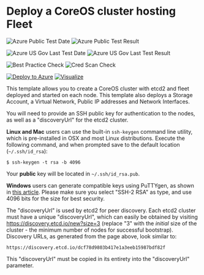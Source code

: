 # Deploy a CoreOS cluster hosting Fleet

![Azure Public Test Date](https://azurequickstartsservice.blob.core.windows.net/badges/coreos-with-fleet-multivm/PublicLastTestDate.svg)
![Azure Public Test Result](https://azurequickstartsservice.blob.core.windows.net/badges/coreos-with-fleet-multivm/PublicDeployment.svg)

![Azure US Gov Last Test Date](https://azurequickstartsservice.blob.core.windows.net/badges/coreos-with-fleet-multivm/FairfaxLastTestDate.svg)
![Azure US Gov Last Test Result](https://azurequickstartsservice.blob.core.windows.net/badges/coreos-with-fleet-multivm/FairfaxDeployment.svg)

![Best Practice Check](https://azurequickstartsservice.blob.core.windows.net/badges/coreos-with-fleet-multivm/BestPracticeResult.svg)
![Cred Scan Check](https://azurequickstartsservice.blob.core.windows.net/badges/coreos-with-fleet-multivm/CredScanResult.svg)

[![Deploy to Azure](https://raw.githubusercontent.com/fathym-it/azure-quickstart-templates/master/1-CONTRIBUTION-GUIDE/images/deploytoazure.svg?sanitize=true)](https://portal.azure.com/#create/Microsoft.Template/uri/https%3A%2F%2Fraw.githubusercontent.com%2Ffathym-it%2Fazure-quickstart-templates%2Fmaster%2Fcoreos-with-fleet-multivm%2Fazuredeploy.json)
[![Visualize](https://raw.githubusercontent.com/fathym-it/azure-quickstart-templates/master/1-CONTRIBUTION-GUIDE/images/visualizebutton.svg?sanitize=true)](http://armviz.io/#/?load=https%3A%2F%2Fraw.githubusercontent.com%2Ffathym-it%2Fazure-quickstart-templates%2Fmaster%2Fcoreos-with-fleet-multivm%2Fazuredeploy.json)

This template allows you to create a CoreOS cluster with etcd2 and fleet deployed and started on each node. This template also deploys a Storage Account, a Virtual Network, Public IP addresses and Network Interfaces.

You will need to provide an SSH public key for authentication to the nodes, as well as a "discoveryUrl" for the etcd2 cluster.

**Linux and Mac** users can use the built-in `ssh-keygen` command line utility, which is pre-installed in OSX and most Linux distributions. Execute the following command, and when prompted save to the default location (`~/.ssh/id_rsa`):

    $ ssh-keygen -t rsa -b 4096

Your **public** key will be located in `~/.ssh/id_rsa.pub`.

**Windows** users can generate compatible keys using PuTTYgen, as shown in [this article](https://winscp.net/eng/docs/ui_puttygen). Please make sure you select "SSH-2 RSA" as type, and use 4096 bits for the size for best security.

The "discoveryUrl" is used by etcd2 for peer discovery. Each etcd2 cluster must have a unique "discoveryUrl", which can easily be obtained by visiting https://discovery.etcd.io/new?size=3 (replace "3" with the *initial* size of the cluster - the minimum number of nodes for successful bootstrap). Discovery URLs, as generated from the page above, look similar to:

    https://discovery.etcd.io/dcf78d9803b417e1a3eeb15987bdf82f

This "discoveryUrl" must be copied in its entirety into the "discoveryUrl" parameter.


